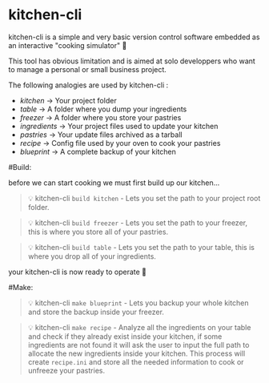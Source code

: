 # kitchen-cli

kitchen-cli is a simple and very basic version control software embedded as an interactive "cooking simulator" :cake:

This tool has obvious limitation and is aimed at solo developpers who want to manage a personal or small business project.


The following analogies are used by kitchen-cli :

*  _kitchen_     -> Your project folder
*  _table_       -> A folder where you dump your ingredients
*  _freezer_     -> A folder where you store your pastries
*  _ingredients_ -> Your project files used to update your kitchen
*  _pastries_    -> Your update files archived as a tarball
*  _recipe_      -> Config file used by your oven to cook your pastries
*  _blueprint_   -> A complete backup of your kitchen



#Build:

before we can start cooking we must first build up our kitchen...


> :bulb: kitchen-cli `build kitchen` - Lets you set the path to your project root folder. 

> :bulb: kitchen-cli `build freezer` - Lets you set the path to your freezer, this is where you store all of your pastries.

> :bulb: kitchen-cli `build table`   - Lets you set the path to your table, this is where you drop all of your ingredients.


your kitchen-cli is now ready to operate :fork_and_knife:


#Make: 


> :bulb: kitchen-cli `make blueprint` - Lets you backup your whole kitchen and store the backup inside your freezer.

> :bulb: kitchen-cli `make recipe` - Analyze all the ingredients on your table and check if they already exist inside                                        your kitchen, if some ingredients are not found it will ask the user to input the full path                                              to allocate the new ingredients inside your kitchen. This process will create `recipe.ini` and                                          store all the needed information to cook or unfreeze your pastries.


